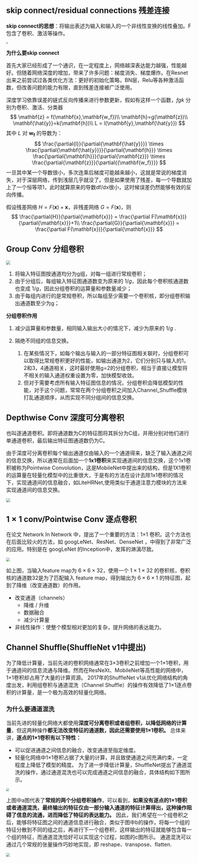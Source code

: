 ## skip connect/residual connections 残差连接

**skip connect的思想**：将输出表述为输入和输入的一个非线性变换的线性叠加。F包含了卷积、激活等操作。

<img src="https://img-blog.csdnimg.cn/20200502093404478.png?x-oss-process=image/watermark,type_ZmFuZ3poZW5naGVpdGk,shadow_10,text_aHR0cHM6Ly9ibG9nLmNzZG4ubmV0L3FxXzM5ODUyNjc2,size_16,color_FFFFFF,t_70" style="zoom: 33%;" />

**为什么要skip connect**

首先大家已经形成了一个通识，在一定程度上，网络越深表达能力越强，性能越好。但随着网络深度的增加，带来了许多问题：梯度消失、梯度爆炸。在Resnet出来之前尝试过各类优化方法：更好的初始化策略，BN层，Relu等各种激活函数，但改善问题的能力有限，直到残差连接被广泛使用。

深度学习依靠误差的链式反向传播来进行参数更新，假如有这样一个函数，$fgk$ 分别为卷积、激活、分类器
$$
\mathbf{z} = f(\mathbf{x},\mathbf{w_f})\\
\mathbf{h}=g(\mathbf{z})\\
\mathbf{\hat{y}}=k(\mathbf{h})\\
L = l(\mathbf{y},\mathbf{\hat{y}})
$$
其中 $L$ 对 $\mathbf{w_f}$ 的导数为：
$$
\frac{\partial{l}}{\partial{\mathbf{\hat{y}}}} \times \frac{\partial{\mathbf{\hat{y}}}}{\partial{\mathbf{h}}} \times \frac{\partial{\mathbf{h}}}{\partial{\mathbf{z}}} \times \frac{\partial{\mathbf{z}}}{\partial{{\mathbf{w_f}}}}
$$
一旦其中某一个导数很小，多次连乘后梯度可能越来越小，这就是常说的梯度消失，对于深层网络，传到浅层几乎就没了。但是如果使用了残差，每一个导数就加上了一个恒等项1，此时就算原来的导数df/dx很小，这时候误差仍然能够有效的反向传播。

假设残差网络 $H =F(\mathbf{x})+\mathbf{x}$，非残差网络 $G = F(\mathbf{x})$，则
$$
\frac{\partial{H}}{\partial{\mathbf{x}}} = \frac{\partial F(\mathbf{x})}{\partial{\mathbf{x}}}+1\\
\frac{\partial{G}}{\partial{\mathbf{x}}} = \frac{\partial F(\mathbf{x})}{\partial{\mathbf{x}}}
$$

## Group Conv 分组卷积

<img src="https://pic4.zhimg.com/80/v2-7fe2aef064142470a0d1f2c220021d73_1440w.jpg" style="zoom:70%;" />

1. 将输入特征图按通道均分为g组，对每一组进行常规卷积；
2. 由于分组后，每组输入特征图通道数变为原来的 $1/g$，因此每个卷积核通道数也变成 $1/g$，因此分组卷积的运算量和参数量减少；
3. 由于每组内进行的是常规卷积，所以每组至少需要一个卷积核，即分组卷积输出通道数至少为g；

**分组卷积作用**

1. 减少运算量和参数量，相同输入输出大小的情况下，减少为原来的 $1/g$ .

2. 隔绝不同组的信息交换。
   1. 在某些情况下，如每个输出与输入的一部分特征图相关联时，分组卷积可以取得比常规卷积更好的性能，如输出通道为2，它们分别只与输入的1，2和3，4通道相关，这时最好使用g=2的分组卷积，相当于直接让模型将不相关的输入通道权重设置为零，加快模型收敛。
   2. 但对于需要考虑所有输入特征图信息的情况，分组卷积会降低模型的性能，对于这个问题，常常在两个分组卷积之间加入Channel_Shuffle模块打乱通道顺序，从而实现不同分组间的信息交换。

## Depthwise Conv 深度可分离卷积

也叫逐通道卷积。即将通道数为C的特征图将其拆分为C组，并用分别对他们进行单通道卷积，最后输出特征图通道数仍为C。

由于深度可分离卷积每个输出通道仅由输入的一个通道得来，缺乏了输入通道之间的信息交换，所以通常在后面加一个**1x1卷积**来实现通道间的信息交换，这个1x1卷积被称为Pointwise Convolution，这是MobileNet中提出来的结构，但是1X1卷积的运算量在轻量化模型中的比重很大，于是有的方法在设计去除1x1卷积的情况下，实现通道间的信息融合，如LiteHRNet,使用类似于通道注意力模块的方法来实现通道间的信息交换。

<img src="https://pic2.zhimg.com/80/v2-ed0a18edda90268493c6ce1a27dbc685_1440w.webp" style="zoom:67%;" />



## $1\times 1$ conv/Pointwise Conv 逐点卷积

在论文 Network In Network 中，提出了一个重要的方法：1×1 卷积。这个方法也在后面比较火的方法，如 googLeNet、ResNet、DenseNet ，中得到了非常广泛的应用。特别是在 googLeNet 的Inception中，发挥的淋漓尽致。

<img src="https://pic4.zhimg.com/80/v2-9fa17784edcb8483099e95920799c357_1440w.webp" style="zoom:60%;" />

如上图，当输入feature map为 $6\times 6 \times 32$，使用一个 $1\times 1\times 32$ 的卷积核，卷积核的通道数32是为了匹配输入 feature map，得到输出为 $6\times 6\times1$ 的特征图，起到了降维（改变通道数）的作用。

- 改变通道（channels）
  - 降维 / 升维
  - 数据融合
  - 减少计算量 
- 非线性操作：使整个模型相对更加的复杂，提升网络的表达能力。



## Channel Shuffle(ShuffleNet v1中提出)

为了降低计算量，当前先进的卷积网络通常在3×3卷积之前增加一个1×1卷积，用于通道间的信息流通与降维。然而在ResNeXt、MobileNet等高性能的网络中，1×1卷积却占用了大量的计算资源。 2017年的ShuffleNet v1从优化网络结构的角度出发，利用组卷积与通道混洗（Channel Shuffle）的操作有效降低了1×1逐点卷积的计算量，是一个极为高效的轻量化网络。

### 为什么要通道混洗

当前先进的轻量化网络大都使用**深度可分离卷积或者组卷积，以降低网络的计算量**，但这两种操作**都无法改变特征的通道数，因此还需要使用1×1卷积。** 总体来讲，**逐点的1×1卷积有以下特性：**

- 可以促进通道之间信息的融合，改变通道至指定维度。
- 轻量化网络中1×1卷积占据了大量的计算，并且致使通道之间充满约束，一定程度上降低了模型的精度。 为了进一步降低计算量，ShuffleNet提出了通道混洗的操作，通过通道混洗也可以完成通道之间信息的融合，具体结构如下图所示。

<img src="https://p3-juejin.byteimg.com/tos-cn-i-k3u1fbpfcp/b159a6157f764f3e8a4fc364c7793569~tplv-k3u1fbpfcp-zoom-in-crop-mark:3024:0:0:0.image" style="zoom:50%;" />

上图中a图代表了**常规的两个分组卷积操作**，可以看到，**如果没有逐点的1×1卷积或者通道混洗，最终输出的特征仅由一部分输入通道的特征计算得出，这种操作阻碍了信息的流通，进而降低了特征的表达能力。** 因此，我们希望在一个组卷积之后，能够将特征图之间的通道信息进行融合，类似于图中b的操作，将每一个组的特征分散到不同的组之后，再进行下一个组卷积，这样输出的特征就能够包含每一个组的特征，而通道混洗恰好可以实现这个过程，如图的c图所示。 通道混洗可以通过几个常规的张量操作巧妙地实现，即 reshape、transpose、flatten.

<img src="https://cdn.jsdelivr.net/gh/J-M-LIU/pic-bed@master//img/5f165247dbe34078a18d02e7394a7570~tplv-k3u1fbpfcp-zoom-in-crop-mark:3024:0:0:0.png" style="zoom:60%;" />
